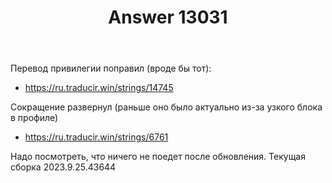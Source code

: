 ﻿---
title: "Answer 13031"
se.owner.user_id: 176217
se.owner.display_name: "αλεχολυτ"
se.owner.link: "https://ru.meta.stackoverflow.com/users/176217/%ce%b1%ce%bb%ce%b5%cf%87%ce%bf%ce%bb%cf%85%cf%84"
se.answer_id: 13031
se.question_id: 13027
se.post_type: answer
se.is_accepted: True
---
<p>Перевод привилегии поправил (вроде бы тот):</p>
<ul>
<li><a href="https://ru.traducir.win/strings/14745" rel="nofollow noreferrer">https://ru.traducir.win/strings/14745</a></li>
</ul>
<p>Сокращение развернул (раньше оно было актуально из-за узкого блока в профиле)</p>
<ul>
<li><a href="https://ru.traducir.win/strings/6761" rel="nofollow noreferrer">https://ru.traducir.win/strings/6761</a></li>
</ul>
<p>Надо посмотреть, что ничего не поедет после обновления. Текущая сборка 2023.9.25.43644</p>
